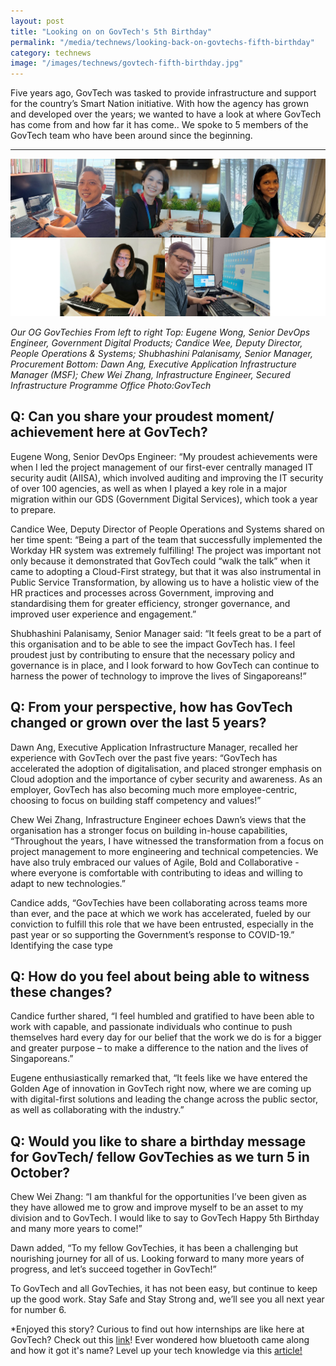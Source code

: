 ```yaml
---
layout: post
title: "Looking on on GovTech's 5th Birthday"
permalink: "/media/technews/looking-back-on-govtechs-fifth-birthday"
category: technews
image: "/images/technews/govtech-fifth-birthday.jpg"
---
```

Five years ago, GovTech was tasked to provide infrastructure and support for the country’s Smart Nation initiative. With how the agency has grown and developed over the years; we wanted to have a look at where GovTech has come from and how far it has come..
We spoke to 5 members of the GovTech team who have been around since the beginning. 

---

![Our OG GovTechies!](/images/technews/govtech-fifth-birthday.jpg)

*Our OG GovTechies From left to right*
*Top: Eugene Wong, Senior DevOps Engineer, Government Digital Products; Candice Wee, Deputy Director, People Operations & Systems; Shubhashini Palanisamy, Senior Manager, Procurement
Bottom: Dawn Ang, Executive Application Infrastructure Manager (MSF); Chew Wei Zhang, Infrastructure Engineer, Secured Infrastructure Programme Office
Photo:GovTech*

## Q: Can you share your proudest moment/ achievement here at GovTech? 

Eugene Wong, Senior DevOps Engineer: “My proudest achievements were when I led the project management of our first-ever centrally managed IT security audit (AIISA), which involved auditing and improving the IT security  of over 100 agencies, as well as when I played a key role in a major migration within our GDS (Government Digital Services), which took a year to prepare.

Candice Wee, Deputy Director of People Operations and Systems shared on her time spent: “Being a part of the team that successfully implemented the Workday HR system was extremely fulfilling! The project was important not only because it demonstrated that GovTech could “walk the talk” when it came to adopting a Cloud-First strategy, but that it was also instrumental in Public Service Transformation, by allowing us to have a holistic view of the HR practices and processes across Government, improving and standardising them for greater efficiency, stronger governance, and improved user experience and engagement.”

Shubhashini Palanisamy, Senior Manager said: “It feels great to be a part of this organisation and to be able to see the impact GovTech has. I feel proudest just by contributing to ensure that the necessary policy and governance is in place, and I look forward to how GovTech can continue to harness the power of technology to improve the lives of Singaporeans!”



## Q: From your perspective, how has GovTech changed or grown over the last 5 years?

Dawn Ang, Executive Application Infrastructure Manager, recalled her experience with GovTech over the past five years: “GovTech has accelerated the adoption of digitalisation, and placed stronger emphasis on Cloud adoption and the importance of cyber security and awareness. As an employer, GovTech has also becoming much more employee-centric, choosing to focus on building staff competency and values!”

Chew Wei Zhang, Infrastructure Engineer echoes Dawn’s views that the organisation has a stronger focus on building in-house capabilities, “Throughout the years, I have witnessed the transformation from a focus on project management to more engineering and technical competencies. We have also truly embraced our values of Agile, Bold and Collaborative - where everyone is comfortable with contributing to ideas and willing to adapt to new technologies.”

Candice adds, “GovTechies have been collaborating across teams more than ever, and the pace at which we work has accelerated, fueled by our conviction to fulfill this role that we have been entrusted, especially in the past year or so supporting the Government’s response to COVID-19.”
Identifying the case type

## Q: How do you feel about being able to witness these changes?

Candice further shared, “I feel humbled and gratified to have been able to work with capable, and passionate individuals who continue to push themselves hard every day for our belief that the work we do is for a bigger and greater purpose – to make a difference to the nation and the lives of Singaporeans.”

Eugene enthusiastically remarked that, “It feels like we have entered the Golden Age of innovation in GovTech right now, where we are coming up with digital-first solutions and leading the change across the public sector, as well as collaborating with the industry.”

## Q: Would you like to share a birthday message for GovTech/ fellow GovTechies as we turn 5 in October?

Chew Wei Zhang: “I am thankful for the opportunities I’ve been given as they have allowed me to grow and improve myself to be an asset to my division and to GovTech. I would like to say to GovTech Happy 5th Birthday and many more years to come!”

Dawn added, “To my fellow GovTechies, it has been a challenging but nourishing journey for all of us. Looking forward to many more years of progress, and let’s succeed together in GovTech!” 

To GovTech and all GovTechies, it has not been easy, but continue to keep up the good work. Stay Safe and Stay Strong and, we’ll see you all next year for number 6.

*Enjoyed this story? Curious to find out how internships are like here at GovTech? Check out this [link](https://www.tech.gov.sg/media/technews/non-tech-students-share-internship-takeaways)! Ever wondered how bluetooth came along and how it got it's name? Level up your tech knowledge via this [article!](https://www.tech.gov.sg/media/technews/history-of-bluetooth)
